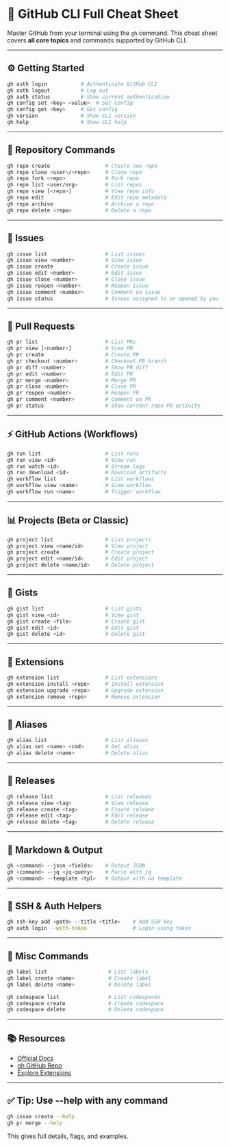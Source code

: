 
# 📘 GitHub CLI Full Cheat Sheet

Master GitHub from your terminal using the `gh` command. This cheat sheet covers **all core topics** and commands supported by GitHub CLI.

---

## ⚙️ Getting Started

```bash
gh auth login           # Authenticate GitHub CLI
gh auth logout          # Log out
gh auth status          # Show current authentication
gh config set <key> <value>  # Set config
gh config get <key>     # Get config
gh version              # Show CLI version
gh help                 # Show CLI help
```

---

## 📁 Repository Commands

```bash
gh repo create                  # Create new repo
gh repo clone <user>/<repo>     # Clone repo
gh repo fork <repo>             # Fork repo
gh repo list <user/org>         # List repos
gh repo view [<repo>]           # View repo info
gh repo edit                    # Edit repo metadata
gh repo archive                 # Archive a repo
gh repo delete <repo>           # Delete a repo
```

---

## 🐛 Issues

```bash
gh issue list                   # List issues
gh issue view <number>          # View issue
gh issue create                 # Create issue
gh issue edit <number>          # Edit issue
gh issue close <number>         # Close issue
gh issue reopen <number>        # Reopen issue
gh issue comment <number>       # Comment on issue
gh issue status                 # Issues assigned to or opened by you
```

---

## 🔀 Pull Requests

```bash
gh pr list                      # List PRs
gh pr view [<number>]           # View PR
gh pr create                    # Create PR
gh pr checkout <number>         # Checkout PR branch
gh pr diff <number>             # Show PR diff
gh pr edit <number>             # Edit PR
gh pr merge <number>            # Merge PR
gh pr close <number>            # Close PR
gh pr reopen <number>           # Reopen PR
gh pr comment <number>          # Comment on PR
gh pr status                    # Show current repo PR activity
```

---

## ⚡ GitHub Actions (Workflows)

```bash
gh run list                     # List runs
gh run view <id>                # View run
gh run watch <id>               # Stream logs
gh run download <id>            # Download artifacts
gh workflow list                # List workflows
gh workflow view <name>         # View workflow
gh workflow run <name>          # Trigger workflow
```

---

## 📊 Projects (Beta or Classic)

```bash
gh project list                 # List projects
gh project view <name/id>       # View project
gh project create               # Create project
gh project edit <name/id>       # Edit project
gh project delete <name/id>     # Delete project
```

---

## 🧰 Gists

```bash
gh gist list                    # List gists
gh gist view <id>               # View gist
gh gist create <file>           # Create gist
gh gist edit <id>               # Edit gist
gh gist delete <id>             # Delete gist
```

---

## 🔌 Extensions

```bash
gh extension list               # List extensions
gh extension install <repo>     # Install extension
gh extension upgrade <repo>     # Upgrade extension
gh extension remove <repo>      # Remove extension
```

---

## 🧠 Aliases

```bash
gh alias list                   # List aliases
gh alias set <name> <cmd>       # Set alias
gh alias delete <name>          # Delete alias
```

---

## 📄 Releases

```bash
gh release list                 # List releases
gh release view <tag>           # View release
gh release create <tag>         # Create release
gh release edit <tag>           # Edit release
gh release delete <tag>         # Delete release
```

---

## 📎 Markdown & Output

```bash
gh <command> --json <fields>    # Output JSON
gh <command> --jq <jq-query>    # Parse with jq
gh <command> --template <tpl>   # Output with Go template
```

---

## 🔐 SSH & Auth Helpers

```bash
gh ssh-key add <path> --title <title>    # Add SSH key
gh auth login --with-token               # Login using token
```

---

## 🧪 Misc Commands

```bash
gh label list                    # List labels
gh label create <name>           # Create label
gh label delete <name>           # Delete label

gh codespace list                # List codespaces
gh codespace create              # Create codespace
gh codespace delete              # Delete codespace
```

---

## 📚 Resources

- [Official Docs](https://cli.github.com/manual)
- [gh GitHub Repo](https://github.com/cli/cli)
- [Explore Extensions](https://github.com/topics/gh-extension)

---

## ✅ Tip: Use --help with any command

```bash
gh issue create --help
gh pr merge --help
```

This gives full details, flags, and examples.
